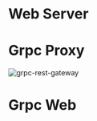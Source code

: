 # Web Server

# Grpc Proxy

![grpc-rest-gateway](<assets/images/grpc-rest-gateway.png|height=250, width=400, align=center>)

# Grpc Web
